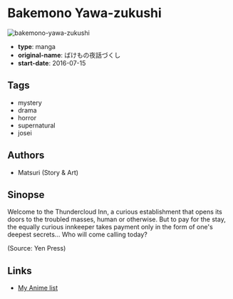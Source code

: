 # Bakemono Yawa-zukushi

![bakemono-yawa-zukushi](https://cdn.myanimelist.net/images/manga/1/221362.jpg)

-   **type**: manga
-   **original-name**: ばけもの夜話づくし
-   **start-date**: 2016-07-15

## Tags

-   mystery
-   drama
-   horror
-   supernatural
-   josei

## Authors

-   Matsuri (Story & Art)

## Sinopse

Welcome to the Thundercloud Inn, a curious establishment that opens its doors to the troubled masses, human or otherwise. But to pay for the stay, the equally curious innkeeper takes payment only in the form of one's deepest secrets... Who will come calling today?

(Source: Yen Press)

## Links

-   [My Anime list](https://myanimelist.net/manga/117927/Bakemono_Yawa-zukushi)
